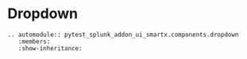 # Dropdown

```{eval-rst}
.. automodule:: pytest_splunk_addon_ui_smartx.components.dropdown
   :members:
   :show-inheritance:
```
